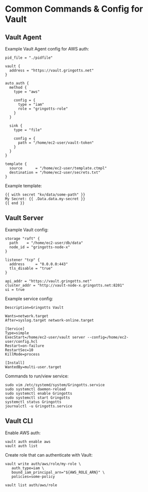 # Common Commands & Config for Vault

## Vault Agent

Example Vault Agent config for AWS auth:

```
pid_file = "./pidfile"

vault {
  address = "https://vault.gringotts.net"
}

auto_auth {
  method {
    type = "aws"

    config = {
      type = "iam"
      role = "gringotts-role"
    }
  }

  sink {
    type = "file"

    config = {
      path = "/home/ec2-user/vault-token"
    }
  }
}

template {
  source      = "/home/ec2-user/template.ctmpl"
  destination = "/home/ec2-user/secrets.txt"
}
```

Example template:

```
{{ with secret "kv/data/some-path" }}
My Secret: {{ .Data.data.my-secret }}
{{ end }}
```

## Vault Server

Example Vault config:

```
storage "raft" {
  path    = "/home/ec2-user/db/data"
  node_id = "gringotts-node-x"
}

listener "tcp" {
  address     = "0.0.0.0:443"
  tls_disable = "true"
}

api_addr = "https://vault.gringotts.net"
cluster_addr = "http://vault-node-x.gringotts.net:8201"
ui = true
```

Example service config:

```
Description=Gringotts Vault

Wants=network.target
After=syslog.target network-online.target

[Service]
Type=simple
ExecStart=/home/ec2-user/vault server --config=/home/ec2-user/config.hcl
Restart=on-failure
RestartSec=10
KillMode=process

[Install]
WantedBy=multi-user.target
```

Commands to run/view service:

```
sudo vim /etc/systemd/system/Gringotts.service
sudo systemctl daemon-reload
sudo systemctl enable Gringotts
sudo systemctl start Gringotts
systemctl status Gringotts
journalctl -u Gringotts.service
```

## Vault CLI

Enable AWS auth:

```
vault auth enable aws
vault auth list
```

Create role that can authenticate with Vault:

```
vault write auth/aws/role/my-role \
   auth_type=iam \
   bound_iam_principal_arn="${AWS_ROLE_ARN}" \
   policies=some-policy

vault list auth/aws/role
```

